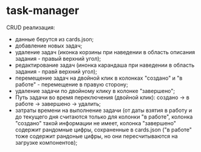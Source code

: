 # task-manager
CRUD реализация:

- данные берутся из cards.json;
- добавление новых задач;
- удаление задач (иконка корзины при наведении в область описания задания - правый верхний угол);
- редактирование задач (инонка карандаша при наведении в область задания - правй верхний угол);
- перемещение задач на двойной клик в колонках "создано" и "в работе" - перемещение в правую сторону;
- удаление задачи по двойному клику в колонке "завершено";
- Путь задачи во время переключения (двойной клик): создано -> в работе -> завершено -> удалить;
- затраты времени на выполнение задачи (от даты взятия в работу и до текущего дня считаются только для колонки "в 
  работе", колонка "создано" такой информации не имеет, колонка "завершено" содержит рандомные цифры, сохраненные в cards.json ("в работе" тоже содержит рандоные цифры, но они пересчитываются на загрузке компонентов);
